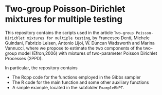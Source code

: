 # Two-group Poisson-Dirichlet mixtures for multiple testing

This repository contains the scripts used in the article `Two-group Poisson-Dirichlet mixtures for multiple testing`,
by Francesco Denti, Michele Guindani, Fabrizio Leisen, Antonio Lijoi, W. Duncan Wadsworth and Marina Vannucci, where we propose to estimate the two components of the two-group model (Efron,2006) with mixtures of two-parameter Poisson Dirichlet Processes (2PPD).

In particular, the repository contains

  + The Rcpp code for the functions employed in the Gibbs sampler
  + The R code for the main function and some other auxiliary functions
  + A simple example, located in the subfolder `ExampleBNPT`.
